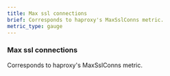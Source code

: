 ```yaml
---
title: Max ssl connections
brief: Corresponds to haproxy's MaxSslConns metric. 
metric_type: gauge
---
```

### Max ssl connections

Corresponds to haproxy's MaxSslConns metric. 